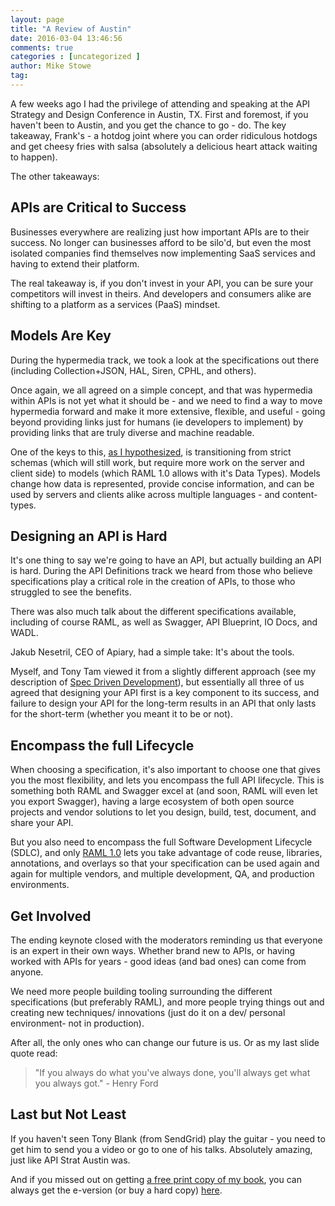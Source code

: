 ```yaml
---
layout: page
title: "A Review of Austin"
date: 2016-03-04 13:46:56
comments: true
categories : [uncategorized ]
author: Mike Stowe
tag:
---
```


A few weeks ago I had the privilege of attending and speaking at the API Strategy and Design Conference in Austin, TX. First and foremost, if you haven't been to Austin, and you get the chance to go - do. The key takeaway, Frank's - a hotdog joint where you can order ridiculous hotdogs and get cheesy fries with salsa (absolutely a delicious heart attack waiting to happen).

The other takeaways:

## APIs are Critical to Success

Businesses everywhere are realizing just how important APIs are to their success. No longer can businesses afford to be silo'd, but even the most isolated companies find themselves now implementing SaaS services and having to extend their platform.

The real takeaway is, if you don't invest in your API, you can be sure your competitors will invest in theirs. And developers and consumers alike are shifting to a platform as a services (PaaS) mindset.

## Models Are Key

During the hypermedia track, we took a look at the specifications out there (including Collection+JSON, HAL, Siren, CPHL, and others).

Once again, we all agreed on a simple concept, and that was hypermedia within APIs is not yet what it should be - and we need to find a way to move hypermedia forward and make it more extensive, flexible, and useful - going beyond providing links just for humans (ie developers to implement) by providing links that are truly diverse and machine readable.

One of the keys to this, [as I hypothesized][1], is transitioning from strict schemas (which will still work, but require more work on the server and client side) to models (which RAML 1.0 allows with it's Data Types). Models change how data is represented, provide concise information, and can be used by servers and clients alike across multiple languages - and content-types.

 [1]: http://www.slideshare.net/mikestowe/rest-to-the-future

## Designing an API is Hard

It's one thing to say we're going to have an API, but actually building an API is hard. During the API Definitions track we heard from those who believe specifications play a critical role in the creation of APIs, to those who struggled to see the benefits.

There was also much talk about the different specifications available, including of course RAML, as well as Swagger, API Blueprint, IO Docs, and WADL.

Jakub Nesetril, CEO of Apiary, had a simple take: It's about the tools.

Myself, and Tony Tam viewed it from a slightly different approach (see my description of [Spec Driven Development][2]), but essentially all three of us agreed that designing your API first is a key component to its success, and failure to design your API for the long-term results in an API that only lasts for the short-term (whether you meant it to be or not).

 [2]: http://www.mikestowe.com/2014/11/what-is-spec-driven-development.php

## Encompass the full Lifecycle

When choosing a specification, it's also important to choose one that gives you the most flexibility, and lets you encompass the full API lifecycle. This is something both RAML and Swagger excel at (and soon, RAML will even let you export Swagger), having a large ecosystem of both open source projects and vendor solutions to let you design, build, test, document, and share your API.

But you also need to encompass the full Software Development Lifecycle (SDLC), and only [RAML 1.0][3] lets you take advantage of code reuse, libraries, annotations, and overlays so that your specification can be used again and again for multiple vendors, and multiple development, QA, and production environments.

 [3]: http://www.slideshare.net/mikestowe/raml-10-release

## Get Involved

The ending keynote closed with the moderators reminding us that everyone is an expert in their own ways. Whether brand new to APIs, or having worked with APIs for years - good ideas (and bad ones) can come from anyone.

We need more people building tooling surrounding the different specifications (but preferably RAML), and more people trying things out and creating new techniques/ innovations (just do it on a dev/ personal environment- not in production).

After all, the only ones who can change our future is us. Or as my last slide quote read:

> "If you always do what you've always done, you'll always get what you always got." - Henry Ford

## Last but Not Least

If you haven't seen Tony Blank (from SendGrid) play the guitar - you need to get him to send you a video or go to one of his talks. Absolutely amazing, just like API Strat Austin was.

And if you missed out on getting [a free print copy of my book][4], you can always get the e-version (or buy a hard copy) [here][5].

 [4]: https://twitter.com/mamund/status/667837522500677632
 [5]: http://www.mikestowe.com/books